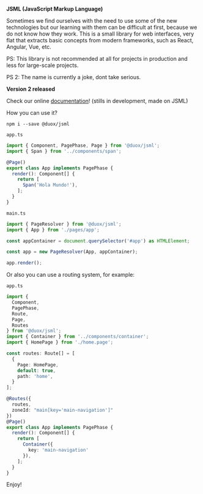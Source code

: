 **JSML (JavaScript Markup Language)**

Sometimes we find ourselves with the need to use some of the new technologies but our learning with them can be difficult at first, because we do not know how they work.
This is a small library for web interfaces, very flat that extracts basic concepts from modern frameworks, such as React, Angular, Vue, etc.

PS: This library is not recommended at all for projects in production and less for large-scale projects.

PS 2: The name is currently a joke, dont take serious.

**Version 2 released**

Check our online [documentation](https://jsml-docs.herokuapp.com/#home)! (stills in development, made on JSML)

How you can use it?

    npm i --save @duox/jsml

`app.ts`
```typescript
import { Component, PagePhase, Page } from '@duox/jsml';
import { Span } from '../components/span';

@Page()
export class App implements PagePhase {
  render(): Component[] {
    return [
      Span('Hola Mundo!'),
    ];
  }
}
```

`main.ts`

```typescript
import { PageResolver } from '@duox/jsml';
import { App } from './pages/app';

const appContainer = document.querySelector('#app') as HTMLElement;

const app = new PageResolver(App, appContainer);

app.render();
```

Or also you can use a routing system, for example:

`app.ts`
```typescript
import {
  Component,
  PagePhase,
  Route,
  Page,
  Routes
} from '@duox/jsml';
import { Container } from '../components/container';
import { HomePage } from './home.page';

const routes: Route[] = [
  {
    Page: HomePage,
    default: true,
    path: 'home',
  }
];

@Routes({
  routes,
  zoneId: "main[key='main-navigation']"
})
@Page()
export class App implements PagePhase {
  render(): Component[] {
    return [
      Container({
        key: 'main-navigation'
      }),
    ];
  }
}
```

Enjoy!